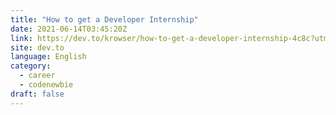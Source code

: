 ```yaml
---
title: "How to get a Developer Internship"
date: 2021-06-14T03:45:20Z
link: https://dev.to/krowser/how-to-get-a-developer-internship-4c8c?utm_medium=RSS&utm_source=news.12bit.vn
site: dev.to
language: English
category:
  - career
  - codenewbie
draft: false
---
```

